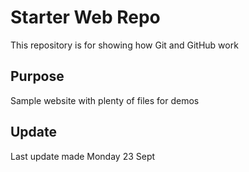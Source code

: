 # Starter Web Repo

This repository is for showing how Git and GitHub work

## Purpose

Sample website with plenty of files for demos

## Update 
Last update made Monday 23 Sept